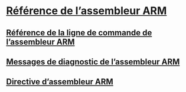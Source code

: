 # [Référence de l’assembleur ARM](arm-assembler-reference.md)
## [Référence de la ligne de commande de l’assembleur ARM](arm-assembler-command-line-reference.md)
## [Messages de diagnostic de l’assembleur ARM](arm-assembler-diagnostic-messages.md)
## [Directive d’assembleur ARM](arm-assembler-directives.md)
